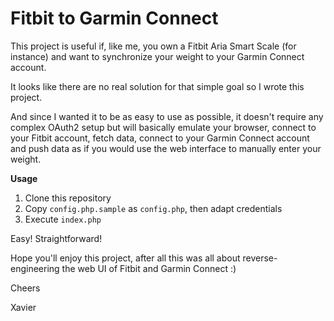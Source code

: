 Fitbit to Garmin Connect
========================

This project is useful if, like me, you own a Fitbit Aria Smart Scale (for instance) and want to
synchronize your weight to your Garmin Connect account.

It looks like there are no real solution for that simple goal so I wrote this project.

And since I wanted it to be as easy to use as possible, it doesn't require any complex OAuth2
setup but will basically emulate your browser, connect to your Fitbit account, fetch data,
connect to your Garmin Connect account and push data as if you would use the web interface to
manually enter your weight.


**Usage**

1. Clone this repository
2. Copy `config.php.sample` as `config.php`, then adapt credentials
3. Execute `index.php`

Easy! Straightforward!

Hope you'll enjoy this project, after all this was all about reverse-engineering the web UI of
Fitbit and Garmin Connect :)

Cheers

Xavier
